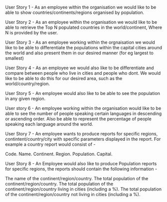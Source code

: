 User Story 1 - 
As an employee within the organisation we would like to be able to show countries/continents/regions organised by population.

User Story 2 - 
As an employee within the organisation we would like to be able to retrieve the Top N populated countries in the world/continent, Where N is provided by the user.

User Story 3 - 
As an employee working within the orgnaisation we would like to be able to differentiate the populations within the capital cities around the world and also present them in our desired manner (for eg largest to smallest)

User Story 4 - 
As an employee we would also like to be differentiate and compare between people who live in cities and people who dont. We would like to be able to do this for our desired area, such as the world/country/region.

User Story 5 - 
An employee would also like to be able to see the population in any given region.

User story 6 -
An employee working within the organisation would like to be able to see the number of people speaking certain languages in descending or ascending order. Also be able to represent the percentage of people speaking each language around the world. 

User Story 7 - 
An employee wants to produce reports for specific regions, contintent/country/city with specific parameters displayed in the report. For example a country report would consist of -

Code.
Name.
Continent.
Region.
Population.
Capital.

User Story 8 - 
An Employee would also like to produce Population reports for specific regions, the reports should contain the following information -

The name of the continent/region/country.
The total population of the continent/region/country.
The total population of the continent/region/country living in cities (including a %).
The total population of the continent/region/country not living in cities (including a %).

